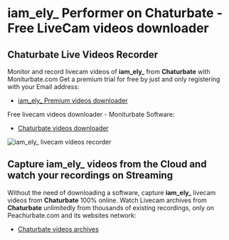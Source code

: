 # iam_ely_ Performer on Chaturbate - Free LiveCam videos downloader

## Chaturbate Live Videos Recorder

Monitor and record livecam videos of **iam_ely_** from **Chaturbate** with Moniturbate.com
Get a premium trial for free by just and only registering with your Email address:
* [iam_ely_ Premium videos downloader](https://moniturbate.com/request-demo-licence-key.html)

Free livecam videos downloader - Moniturbate Software:
* [Chaturbate videos downloader](https://moniturbate.com/moniturbate-download-software.html)

![iam_ely_ livecam videos recorder](https://peachurnet.com/templates/moniturbate-software.png)


## Capture iam_ely_ videos from the Cloud and watch your recordings on Streaming

Without the need of downloading a software, capture **iam_ely_** livecam videos from **Chaturbate** 100% online.
Watch Livecam archives from **Chaturbate** unlimitedly from thousands of existing recordings, only on Peachurbate.com and its websites network:
* [Chaturbate videos archives](https://peachurnet.com/)